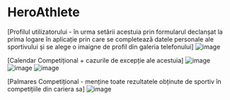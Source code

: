 # HeroAthlete

[Profilul utilizatorului - în urma setării acestuia prin formularul declanșat la prima logare în aplicație prin care se completează datele personale ale sportivului și se alege o imaigne de profil din galeria telefonului]
![image](https://github.com/radu21-jd/HeroAthlete/assets/120336732/8e1bcef3-39c5-42f2-bc11-fd2b4b4daeee)

[Calendar Competițional + cazurile de excepție ale acestuia]
![image](https://github.com/radu21-jd/HeroAthlete/assets/120336732/bce84a00-84cd-4379-b536-3fa79d7e433e) ![image](https://github.com/radu21-jd/HeroAthlete/assets/120336732/2d63dc92-3bb2-4d05-8f76-03f90edc14e1) ![image](https://github.com/radu21-jd/HeroAthlete/assets/120336732/327fbf45-f6ab-4f3e-a5fa-607a1899f5d9)

[Palmares Competițional - menține toate rezultatele obținute de sportiv în competițiile din cariera sa]
![image](https://github.com/radu21-jd/HeroAthlete/assets/120336732/dded0794-eb87-4464-85b3-35582eeb11cd)




